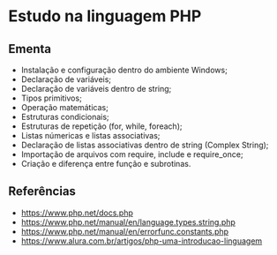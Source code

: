 # Estudo na linguagem PHP

## Ementa
- Instalação e configuração dentro do ambiente Windows;
- Declaração de variáveis;
- Declaração de variáveis dentro de string;
- Tipos primitivos;
- Operação matemáticas;
- Estruturas condicionais;
- Estruturas de repetição (for, while, foreach);
- Listas númericas e listas associativas;
- Declaração de listas associativas dentro de string (Complex String);
- Importação de arquivos com require, include e require_once;
- Criação e diferença entre função e subrotinas.

## Referências
- https://www.php.net/docs.php
- https://www.php.net/manual/en/language.types.string.php
- https://www.php.net/manual/en/errorfunc.constants.php
- https://www.alura.com.br/artigos/php-uma-introducao-linguagem
